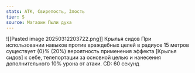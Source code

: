 ```yaml
---
stats: АТК, Свирепость, Злость
tier: S
source: Магазин Пыли духа
---
```

![[Pasted image 20250312203722.png]]
Крылья сидов
При использовании навыков против враждебных целей в радиусе 15 метров существует {0}% (20%) вероятность применения эффекта [Крылья сидов] к себе, телепортации за основной целью и нанесения дополнительного 10% урона от атаки. CD: 60 секунд
